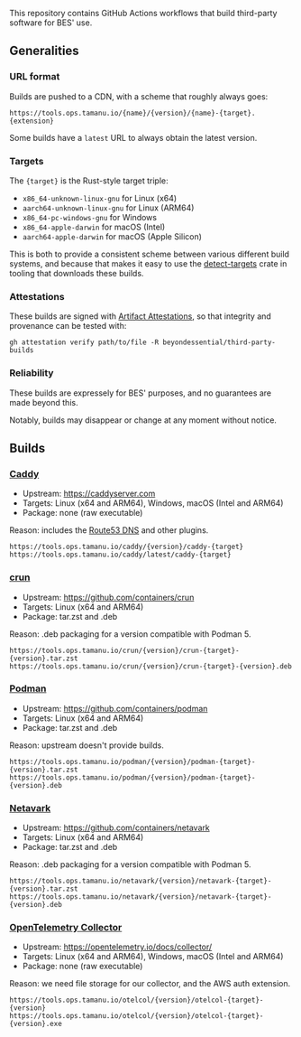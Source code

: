 This repository contains GitHub Actions workflows that build third-party software for BES' use.

## Generalities

### URL format

Builds are pushed to a CDN, with a scheme that roughly always goes:

```
https://tools.ops.tamanu.io/{name}/{version}/{name}-{target}.{extension}
```

Some builds have a `latest` URL to always obtain the latest version.

### Targets

The `{target}` is the Rust-style target triple:

- `x86_64-unknown-linux-gnu` for Linux (x64)
- `aarch64-unknown-linux-gnu` for Linux (ARM64)
- `x86_64-pc-windows-gnu` for Windows
- `x86_64-apple-darwin` for macOS (Intel)
- `aarch64-apple-darwin` for macOS (Apple Silicon)

This is both to provide a consistent scheme between various different build systems, and because that makes it easy to use the [detect-targets](http://docs.rs/detect-targets) crate in tooling that downloads these builds.

### Attestations

These builds are signed with [Artifact Attestations](https://docs.github.com/en/actions/security-guides/using-artifact-attestations-to-establish-provenance-for-builds), so that integrity and provenance can be tested with:

```console
gh attestation verify path/to/file -R beyondessential/third-party-builds
```

### Reliability

These builds are expressely for BES' purposes, and no guarantees are made beyond this.

Notably, builds may disappear or change at any moment without notice.

## Builds

### [Caddy](./.github/workflows/caddy.yml)

- Upstream: <https://caddyserver.com>
- Targets: Linux (x64 and ARM64), Windows, macOS (Intel and ARM64)
- Package: none (raw executable)

Reason: includes the [Route53 DNS](https://github.com/caddy-dns/route53) and other plugins.

```
https://tools.ops.tamanu.io/caddy/{version}/caddy-{target}
https://tools.ops.tamanu.io/caddy/latest/caddy-{target}
```

### [crun](./.github/workflows/crun.yml)

- Upstream: <https://github.com/containers/crun>
- Targets: Linux (x64 and ARM64)
- Package: tar.zst and .deb

Reason: .deb packaging for a version compatible with Podman 5.

```
https://tools.ops.tamanu.io/crun/{version}/crun-{target}-{version}.tar.zst
https://tools.ops.tamanu.io/crun/{version}/crun-{target}-{version}.deb
```

### [Podman](./.github/workflows/podman.yml)

- Upstream: <https://github.com/containers/podman>
- Targets: Linux (x64 and ARM64)
- Package: tar.zst and .deb

Reason: upstream doesn't provide builds.

```
https://tools.ops.tamanu.io/podman/{version}/podman-{target}-{version}.tar.zst
https://tools.ops.tamanu.io/podman/{version}/podman-{target}-{version}.deb
```

### [Netavark](./.github/workflows/netavark.yml)

- Upstream: <https://github.com/containers/netavark>
- Targets: Linux (x64 and ARM64)
- Package: tar.zst and .deb

Reason: .deb packaging for a version compatible with Podman 5.

```
https://tools.ops.tamanu.io/netavark/{version}/netavark-{target}-{version}.tar.zst
https://tools.ops.tamanu.io/netavark/{version}/netavark-{target}-{version}.deb
```

### [OpenTelemetry Collector](./.github/workflows/otelcol.yml)

- Upstream: <https://opentelemetry.io/docs/collector/>
- Targets: Linux (x64 and ARM64), Windows, macOS (Intel and ARM64)
- Package: none (raw executable)

Reason: we need file storage for our collector, and the AWS auth extension.

```
https://tools.ops.tamanu.io/otelcol/{version}/otelcol-{target}-{version}
https://tools.ops.tamanu.io/otelcol/{version}/otelcol-{target}-{version}.exe
```
